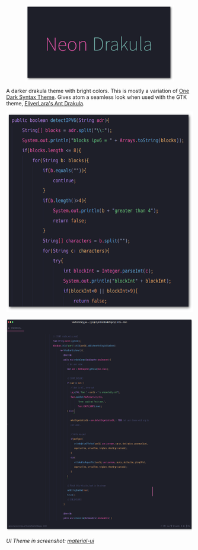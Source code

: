 <p align="center">
  <img width="400" height="207" src="https://github.com/akshat46/neon-drakula-syntax/blob/master/images/neon-drakula.png?raw=true">
</p>

A darker drakula theme with bright colors. This is mostly a variation of [One Dark Syntax Theme](https://github.com/atom/one-dark-syntax). Gives atom a seamless look when used with the GTK theme, [EliverLara's Ant Drakula](https://github.com/EliverLara/Ant-Dracula).


<p align="center">
  <img width="600" height="541" src="https://github.com/akshat46/neon-drakula-syntax/blob/master/images/screenshot2.png?raw=true">
</p>

<p align="center">
  <img width="800" height="576" src="https://github.com/akshat46/neon-drakula-syntax/blob/master/images/screenshot.png?raw=true">
</p>

_UI Theme in screenshot: [material-ui](https://github.com/atom-material/atom-material-ui)_
